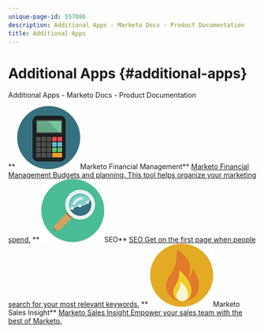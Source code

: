 ```yaml
---
unique-page-id: 557086
description: Additional Apps - Marketo Docs - Product Documentation
title: Additional Apps
---
```


# Additional Apps {#additional-apps}

Additional Apps - Marketo Docs - Product Documentation

** ![Marketo Financial Management](assets/office-09.png)Marketo Financial Management** [Marketo Financial Management Budgets and planning. This tool helps organize your marketing spend.](https://docs.marketo.com/display/DOCS/Marketo+Financial+Management)     ** ![SEO](assets/seo-15.png)SEO** [SEO Get on the first page when people search for your most relevant keywords.](additional-apps/seo.md)     ** ![Marketo Sales Insight](assets/alerts-10.png)Marketo Sales Insight** [Marketo Sales Insight Empower your sales team with the best of Marketo.](marketo-sales-insight.md)   &nbsp; 